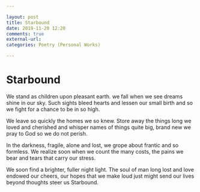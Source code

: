 ```yaml
---

layout: post
title: Starbound
date: 2019-11-20 12:20
comments: true
external-url:
categories: Poetry (Personal Works)

---
```


# Starbound

We stand as children upon pleasant earth.
we fall when we see dreams shine in our sky.
Such sights bleed hearts and lessen our small birth
and so we fight for a chance to be in so high.

We leave so quickly the homes we so knew.
Store away the things long we loved and cherished
and whisper names of things quite big, brand new
we pray to God so we do not perish.

In the darkness, fragile, alone and lost,
we grope about frantic and so formless.
We realize soon when we count the many costs,
the pains we bear and tears that carry our stress.

We soon find a brighter, fuller night light.
The soul of man long lost and love endowed
our cheers, our hopes that we make loud just might
send our lives beyond thoughts steer us Starbound.
